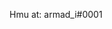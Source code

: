 Hmu at: armad_i#0001

<!---
xArmad/xArmad is a ✨ special ✨ repository because its `README.md` (this file) appears on your GitHub profile.
You can click the Preview link to take a look at your changes.
--->
